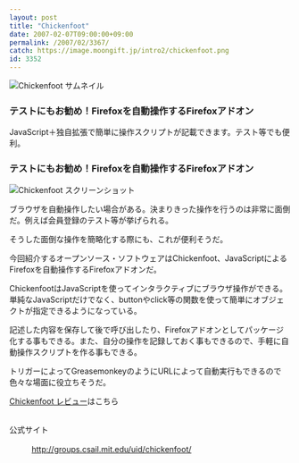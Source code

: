 ```yaml
---
layout: post
title: "Chickenfoot"
date: 2007-02-07T09:00:00+09:00
permalink: /2007/02/3367/
catch: https://image.moongift.jp/intro2/chickenfoot.png
id: 3352
---
```

 ![Chickenfoot サムネイル](https://image.moongift.jp/intro2/chickenfoot.t.png "Chickenfoot サムネイル")
  

### テストにもお勧め！Firefoxを自動操作するFirefoxアドオン
  
JavaScript＋独自拡張で簡単に操作スクリプトが記載できます。テスト等でも便利。  
<!--more-->  

### テストにもお勧め！Firefoxを自動操作するFirefoxアドオン
  

![Chickenfoot スクリーンショット](https://image.moongift.jp/intro2/chickenfoot.png "Chickenfoot スクリーンショット")

  

ブラウザを自動操作したい場合がある。決まりきった操作を行うのは非常に面倒だ。例えば会員登録のテスト等が挙げられる。

  

そうした面倒な操作を簡略化する際にも、これが便利そうだ。

  

今回紹介するオープンソース・ソフトウェアはChickenfoot、JavaScriptによるFirefoxを自動操作するFirefoxアドオンだ。

  

ChickenfootはJavaScriptを使ってインタラクティブにブラウザ操作ができる。単純なJavaScriptだけでなく、buttonやclick等の関数を使って簡単にオブジェクトが指定できるようになっている。

  

記述した内容を保存して後で呼び出したり、Firefoxアドオンとしてパッケージ化する事もできる。また、自分の操作を記録しておく事もできるので、手軽に自動操作スクリプトを作る事もできる。

  

トリガーによってGreasemonkeyのようにURLによって自動実行もできるので色々な場面に役立ちそうだ。

  

[Chickenfoot レビュー](http://oss.moongift.jp/review/i-3370.html)はこちら

  
<dl>
<br><dt>公式サイト</dt>
<br><dd><a href="http://groups.csail.mit.edu/uid/chickenfoot/" target="_blank">http://groups.csail.mit.edu/uid/chickenfoot/</a></dd>
<br>
</dl>